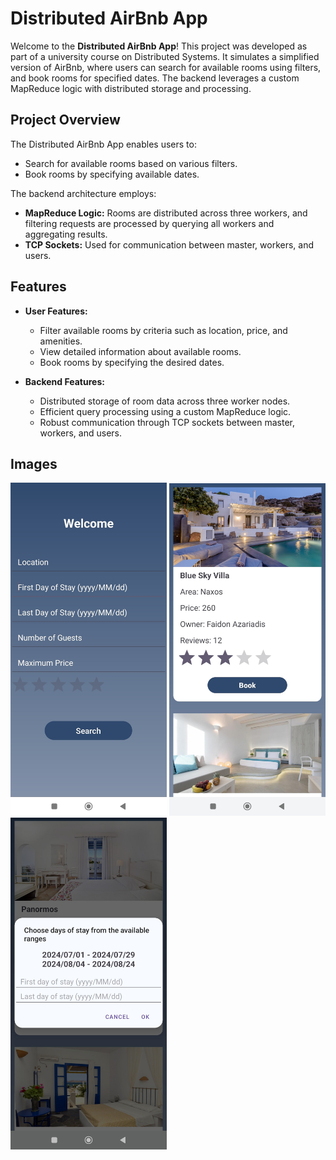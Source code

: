 # Distributed AirBnb App

Welcome to the **Distributed AirBnb App**! This project was developed as part of a university course on Distributed Systems. It simulates a simplified version of AirBnb, where users can search for available rooms using filters, and book rooms for specified dates. The backend leverages a custom MapReduce logic with distributed storage and processing.

## Project Overview

The Distributed AirBnb App enables users to:
- Search for available rooms based on various filters.
- Book rooms by specifying available dates.

The backend architecture employs:
- **MapReduce Logic:** Rooms are distributed across three workers, and filtering requests are processed by querying all workers and aggregating results.
- **TCP Sockets:** Used for communication between master, workers, and users.

## Features

- **User Features:**
  - Filter available rooms by criteria such as location, price, and amenities.
  - View detailed information about available rooms.
  - Book rooms by specifying the desired dates.

- **Backend Features:**
  - Distributed storage of room data across three worker nodes.
  - Efficient query processing using a custom MapReduce logic.
  - Robust communication through TCP sockets between master, workers, and users.
 
## Images
<img src="Photos/Screenshot_2024-06-11-01-06-57-196_com.example.dsfrontendproject.jpg" alt="Image Description" width="250">    <img src="Photos/Screenshot_2024-06-11-00-46-16-319_com.example.dsfrontendproject.jpg" alt="Image Description" width="250">    <img src="Photos/Screenshot_2024-06-11-00-46-28-190_com.example.dsfrontendproject.jpg" alt="Image Description" width="250">  




 

